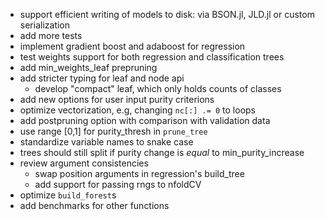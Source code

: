 * support efficient writing of models to disk: via BSON.jl, JLD.jl or custom serialization
* add more tests
* implement gradient boost and adaboost for regression
* test weights support for both regression and classification trees
* add min_weights_leaf prepruning
* add stricter typing for leaf and node api
    * develop "compact" leaf, which only holds counts of classes
* add new options for user input purity criterions
* optimize vectorization, e.g, changing `nc[:] .= 0` to loops
* add postpruning option with comparison with validation data
* use range [0,1] for purity_thresh in `prune_tree` 
* standardize variable names to snake case
* trees should still split if purity change is _equal_ to min_purity_increase
* review argument consistencies
    * swap position arguments in regression's build_tree
    * add support for passing rngs to nfoldCV
* optimize `build_forest`s
* add benchmarks for other functions
